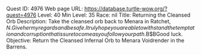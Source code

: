 Quest ID: 4976
Web page URL: https://database.turtle-wow.org/?quest=4976
Level: 40
Min Level: 35
Race: nil
Title: Returning the Cleansed Orb
Description: Take the cleansed orb back to Menara in Ratchet, $N. Give her my regards and be safe. I truly hope you are able to withstand the temptation and corruption that is sure to come as you follow your path.$B$BGood luck.
Objective: Return the Cleansed Infernal Orb to Menara Voidrender in the Barrens.
